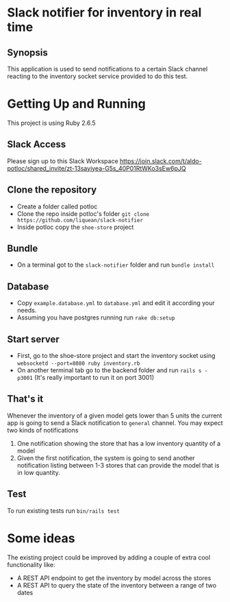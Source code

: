 # Slack notifier for inventory in real time

## Synopsis
This application is used to send notifications to a certain Slack channel reacting to the inventory socket service provided to do this test.

# Getting Up and Running
This project is using Ruby 2.6.5
## Slack Access

Please sign up to this Slack Workspace https://join.slack.com/t/aldo-potloc/shared_invite/zt-13sayiyea-G5s_40P01RtWKo3sEw6pJQ

## Clone the repository
- Create a folder called potloc 
- Clone the repo inside potloc's folder `git clone https://github.com/liquean/slack-notifier`
- Inside potloc copy the `shoe-store` project

## Bundle
- On a terminal got to the `slack-notifier` folder and run `bundle install`

## Database
- Copy `example.database.yml` to `database.yml` and edit it according your needs.
- Assuming you have postgres running run `rake db:setup`

## Start server
- First, go to the shoe-store project and start the inventory socket using `websocketd --port=8080 ruby inventory.rb`
- On another terminal tab go to the backend folder and run `rails s -p3001` (It's really important to run it on port 3001)

## That's it
Whenever the inventory of a given model gets lower than 5 units the current app is going to send a Slack notification to `general` channel.
You may expect two kinds of notifications
1. One notification showing the store that has a low inventory quantity of a model
2. Given the first notification, the system is going to send another notification listing between 1-3 stores that can provide the model that is in low quantity.

## Test
To run existing tests run `bin/rails test`

# Some ideas
The existing project could be improved by adding a couple of extra cool functionality like:
- A REST API endpoint to get the inventory by model across the stores
- A REST API to query the state of the inventory between a range of two dates
